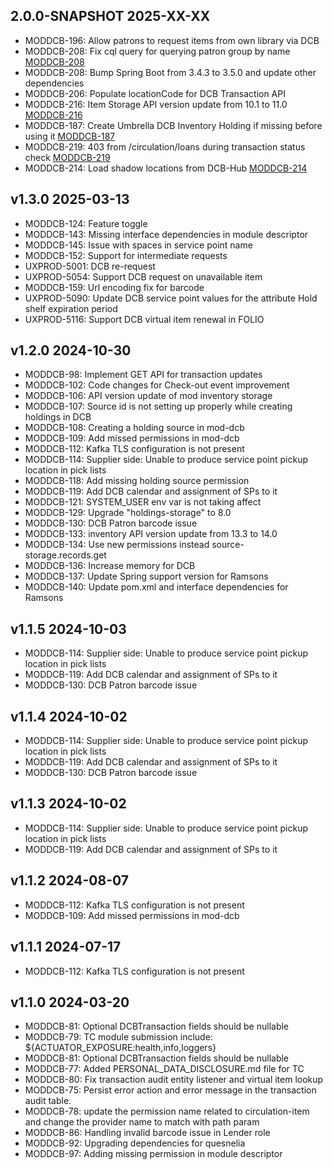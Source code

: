 ## 2.0.0-SNAPSHOT 2025-XX-XX
* MODDCB-196: Allow patrons to request items from own library via DCB
* MODDCB-208: Fix cql query for querying patron group by name [MODDCB-208](https://folio-org.atlassian.net/browse/MODDCB-208)
* MODDCB-208: Bump Spring Boot from 3.4.3 to 3.5.0 and update other dependencies
* MODDCB-206: Populate locationCode for DCB Transaction API
* MODDCB-216: Item Storage API version update from 10.1 to 11.0 [MODDCB-216](https://folio-org.atlassian.net/browse/MODDCB-216)
* MODDCB-187: Create Umbrella DCB Inventory Holding if missing before using it [MODDCB-187](https://folio-org.atlassian.net/browse/MODDCB-187)
* MODDCB-219: 403 from /circulation/loans during transaction status check [MODDCB-219](https://folio-org.atlassian.net/browse/MODDCB-219)
* MODDCB-214: Load shadow locations from DCB-Hub [MODDCB-214](https://folio-org.atlassian.net/browse/MODDCB-214)

## v1.3.0 2025-03-13

* MODDCB-124: Feature toggle
* MODDCB-143: Missing interface dependencies in module descriptor
* MODDCB-145: Issue with spaces in service point name
* MODDCB-152: Support for intermediate requests
* UXPROD-5001: DCB re-request
* UXPROD-5054: Support DCB request on unavailable item
* MODDCB-159: Url encoding fix for barcode
* UXPROD-5090: Update DCB service point values for the attribute Hold shelf expiration period
* UXPROD-5116: Support DCB virtual item renewal in FOLIO

## v1.2.0 2024-10-30

* MODDCB-98: Implement GET API for transaction updates
* MODDCB-102: Code changes for Check-out event improvement
* MODDCB-106: API version update of mod inventory storage
* MODDCB-107: Source id is not setting up properly while creating holdings in DCB
* MODDCB-108: Creating a holding source in mod-dcb
* MODDCB-109: Add missed permissions in mod-dcb
* MODDCB-112: Kafka TLS configuration is not present
* MODDCB-114: Supplier side: Unable to produce service point pickup location in pick lists
* MODDCB-118: Add missing holding source permission
* MODDCB-119: Add DCB calendar and assignment of SPs to it
* MODDCB-121: SYSTEM_USER env var is not taking affect
* MODDCB-129: Upgrade "holdings-storage" to 8.0
* MODDCB-130: DCB Patron barcode issue
* MODDCB-133: inventory API version update from 13.3 to 14.0
* MODDCB-134: Use new permissions instead source-storage.records.get
* MODDCB-136: Increase memory for DCB
* MODDCB-137: Update Spring support version for Ramsons
* MODDCB-140: Update pom.xml and interface dependencies for Ramsons

## v1.1.5 2024-10-03

* MODDCB-114: Supplier side: Unable to produce service point pickup location in pick lists
* MODDCB-119: Add DCB calendar and assignment of SPs to it
* MODDCB-130: DCB Patron barcode issue

## v1.1.4 2024-10-02

* MODDCB-114: Supplier side: Unable to produce service point pickup location in pick lists
* MODDCB-119: Add DCB calendar and assignment of SPs to it
* MODDCB-130: DCB Patron barcode issue

## v1.1.3 2024-10-02

* MODDCB-114: Supplier side: Unable to produce service point pickup location in pick lists
* MODDCB-119: Add DCB calendar and assignment of SPs to it

## v1.1.2 2024-08-07

* MODDCB-112: Kafka TLS configuration is not present
* MODDCB-109: Add missed permissions in mod-dcb

## v1.1.1 2024-07-17

* MODDCB-112: Kafka TLS configuration is not present


## v1.1.0 2024-03-20

* MODDCB-81: Optional DCBTransaction fields should be nullable
* MODDCB-79: TC module submission include: ${ACTUATOR_EXPOSURE:health,info,loggers}
* MODDCB-81: Optional DCBTransaction fields should be nullable
* MODDCB-77:  Added PERSONAL_DATA_DISCLOSURE.md file for TC
* MODDCB-80: Fix transaction audit entity listener and virtual item lookup
* MODDCB-75: Persist error action and error message in the transaction audit table.
* MODDCB-78: update the permission name related to circulation-item and change the provider name to match with path param
* MODDCB-86: Handling invalid barcode issue in Lender role
* MODDCB-92: Upgrading dependencies for quesnelia
* MODDCB-97: Adding missing permission in module descriptor
